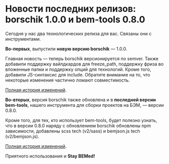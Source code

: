 # Новости последних релизов: borschik 1.0.0 и bem-tools 0.8.0

Сегодня у нас два технологических релиза для вас. Связаны они с инструментами.

**Во-первых**, выпустили **новую версию borschik** — 1.0.0.

Главная новость — теперь borschik версионируется по semver. Также добавили поддержку вайлдкардов для freeze_path, поддержку фриза во вложенные папки и поддержку опций для технологий. Кроме того, добавили JS-синтаксис для include. Обратите внимание на то, что некоторые изменения частично ломают совместимость.

[Полная история изменений](https://ru.bem.info/tools/optimizers/borschik/changelog/).

**Во-вторых**, версия borschik также обновлена и в **последней версии bem-tools**, нашего инструмента для сборки проектов на БЭМ, — версии 0.8.0.

Кроме того, для тех, кто использует bem-tools, будет полезно узнать, что в версии 0.8.0 наряду с обновлением borschik обновлены npm зависимости, добавлены scss tech (v2/sass) и bemjson.js tech (v2/bemjson.js).

[Полная история изменений](https://ru.bem.info/tools/bem/bem-tools/changelog/).

Приятного использования и **Stay BEMed!**
